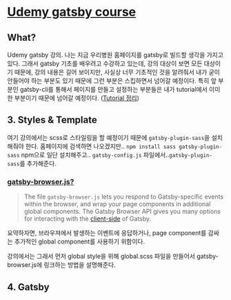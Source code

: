 # [Udemy gatsby course](https://www.udemy.com/course/gatsby-js-developers-guide-important-parts-blog-app)

## What?
Udemy gatsby 강의. 나는 지금 우리병원 홈페이지를 gatsby로 빌드할 생각을 가지고 있다.
그래서 gatsby 기초를 배우려고 수강하고 있는데, 강의 대상이 보면 모든 대상이기 때문에, 강의 내용은 길어 보이지만, 사실상 너무 기초적인 것을 알려줘서 내가 굳이 안들어야 하는 부분도 있기 때문에 그런 부분은 스킵하면서 넘어갈 예정이다. 특히 앞 부분인 gatsby-cli를 통해서 페이지를 만들고 설정하는 부분들은 내가 tutorial에서 이미 한 부분이기 때문에 넘어갈 예정이다. ([Tutorial 정리](https://pleed0215.github.io/gatsby/v4-tutorial/))

## 3. Styles & Template
여기 강의에서는 scss로 스타일링을 할 예정이기 때문에 `gatsby-plugin-sass`을 설치해줘야 한다.
홈페이지에 검색하면 나오겠지만..
``npm install sass gatsby-plugin-sass`` npm으로 일단 설치해주고..
`gatsby-config.js` 파일에서..`gatsby-plugin-sass`를 추가해준다.

### [gatsby-browser.js?](https://www.gatsbyjs.com/docs/reference/config-files/gatsby-browser/)

> The file `gatsby-browser.js` lets you respond to Gatsby-specific events within the browser, and wrap your page components in additional global components. The Gatsby Browser API gives you many options for interacting with the [client-side](https://www.gatsbyjs.com/docs/glossary#client-side) of Gatsby.

요약하자면, 브라우져에서 발생하는 이벤트에 응답하거나, page component를 감싸는 추가적인 global component를 사용하기 위함이다.

강의에서는 그래서 먼저 global style을 위해 global.scss 파일을 만들어서 gatsby-browser.js에 링크하는 방법을 설명해준다.

## 4. Gatsby
